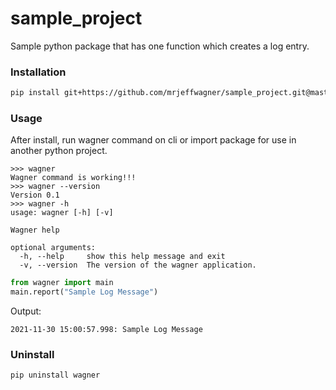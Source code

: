 # sample_project
Sample python package that has one function which creates a log entry.

### Installation
```txt
pip install git+https://github.com/mrjeffwagner/sample_project.git@master
```

### Usage
After install, run wagner command on cli or import package for use in another python project.

```text
>>> wagner
Wagner command is working!!!
>>> wagner --version
Version 0.1
>>> wagner -h
usage: wagner [-h] [-v]

Wagner help

optional arguments:
  -h, --help     show this help message and exit
  -v, --version  The version of the wagner application.
```

```python
from wagner import main
main.report("Sample Log Message")
```

Output:

```text
2021-11-30 15:00:57.998: Sample Log Message
```

### Uninstall
```text
pip uninstall wagner
```
